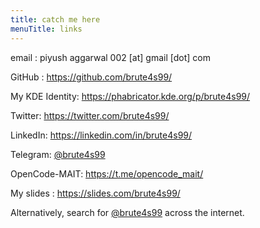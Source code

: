 ```yaml
---
title: catch me here
menuTitle: links
---
```



email : piyush aggarwal 002 [at] gmail [dot] com

GitHub : https://github.com/brute4s99/

My KDE Identity: https://phabricator.kde.org/p/brute4s99/

Twitter: https://twitter.com/brute4s99/

LinkedIn: https://linkedin.com/in/brute4s99/

Telegram: [@brute4s99](https://t.me/brute4s99/)

OpenCode-MAIT: https://t.me/opencode_mait/

My slides : https://slides.com/brute4s99/

Alternatively, search for [@brute4s99](https://duckduckgo.com/?q=brute4s99) across the internet.